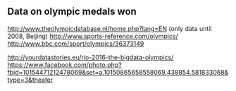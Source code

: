 ## Data on olympic medals won

http://www.theolympicdatabase.nl/home.php?lang=EN (only data until 2008, Beijing)
http://www.sports-reference.com/olympics/
http://www.bbc.com/sport/olympics/36373149

http://yourdatastories.eu/rio-2016-the-bigdata-olympics/
https://www.facebook.com/photo.php?fbid=10154471212478069&set=a.10150865658558069.439854.581833068&type=3&theater
